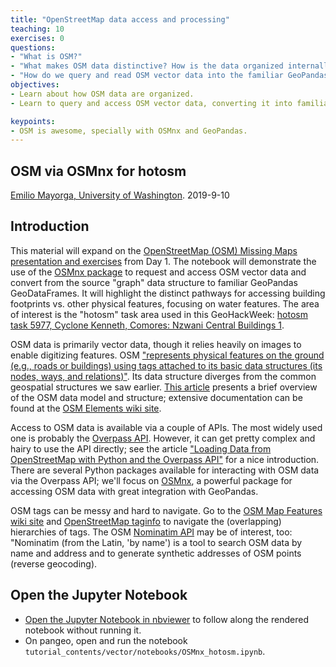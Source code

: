 ```yaml
---
title: "OpenStreetMap data access and processing"
teaching: 10
exercises: 0
questions:
- "What is OSM?"
- "What makes OSM data distinctive? How is the data organized internally, and how is that different from usual GIS vector data?"
- "How do we query and read OSM vector data into the familiar GeoPandas GeoDataFrames?"
objectives:
- Learn about how OSM data are organized.
- Learn to query and access OSM vector data, converting it into familiar GeoPandas GeoDataframes.

keypoints:
- OSM is awesome, specially with OSMnx and GeoPandas.
---
```


## OSM via OSMnx for hotosm
[Emilio Mayorga, University of Washington](https://github.com/emiliom/). 2019-9-10

## Introduction

This material will expand on the [OpenStreetMap (OSM) Missing Maps presentation and exercises](https://geohackweek.github.io/preliminary/04-missing-maps/) from Day 1. The notebook will demonstrate the use of the [OSMnx package](https://osmnx.readthedocs.io) to request and access OSM vector data and convert from the source "graph" data structure to familiar GeoPandas GeoDataFrames. It will highlight the distinct pathways for accessing building footprints vs. other physical features, focusing on water features. The area of interest is the "hotosm" task area used in this GeoHackWeek: [hotosm task 5977, Cyclone Kenneth, Comores: Nzwani Central Buildings 1](https://tasks.hotosm.org/project/5977).

OSM data is primarily vector data, though it relies heavily on images to enable digitizing features. OSM ["represents physical features on the ground (e.g., roads or buildings) using tags attached to its basic data structures (its nodes, ways, and relations)"](https://wiki.openstreetmap.org/wiki/Map_Features). Its data structure diverges from the common geospatial structures we saw earlier. [This article](https://labs.mapbox.com/mapping/osm-data-model/) presents a brief overview of the OSM data model and structure; extensive documentation can be found at the [OSM Elements wiki site](https://wiki.openstreetmap.org/wiki/Elements).

Access to OSM data is available via a couple of APIs. The most widely used one is probably the [Overpass API](http://overpass-api.de/). However, it can get pretty complex and hairy to use the API directly; see the article ["Loading Data from OpenStreetMap with Python and the Overpass API"](https://janakiev.com/blog/openstreetmap-with-python-and-overpass-api/) for a nice introduction. There are several Python packages available for interacting with OSM data via the Overpass API; we'll focus on [OSMnx](https://osmnx.readthedocs.io), a powerful package for accessing OSM data with great integration with GeoPandas.

OSM tags can be messy and hard to navigate. Go to the [OSM Map Features wiki site](https://wiki.openstreetmap.org/wiki/Map_Features) and [OpenStreetMap taginfo](https://taginfo.openstreetmap.org/) to navigate the (overlapping) hierarchies of tags. The OSM [Nominatim API](https://nominatim.org) may be of interest, too: "Nominatim (from the Latin, 'by name') is a tool to search OSM data by name and address and to generate synthetic addresses of OSM points (reverse geocoding).

## Open the Jupyter Notebook

- [Open the Jupyter Notebook in nbviewer](http://nbviewer.jupyter.org/github/geohackweek/tutorial_contents/blob/master/vector/notebooks/OSMnx_hotosm.ipynb) to follow along the rendered notebook without running it.
- On pangeo, open and run the notebook `tutorial_contents/vector/notebooks/OSMnx_hotosm.ipynb`.
